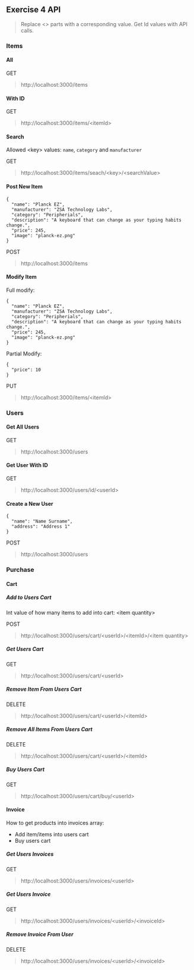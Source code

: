 ## Exercise 4 API

> Replace <> parts with a corresponding value. Get Id values with API calls.

### Items
#### All

GET

> http://localhost:3000/items

#### With ID

GET

> http://localhost:3000/items/<itemId\>

#### Search

Allowed <key\> values: `name`, `category` and `manufacturer`

GET

> http://localhost:3000/items/seach/<key\>/<searchValue\>

#### Post New Item

```
{
  "name": "Planck EZ",
  "manufacturer": "ZSA Technology Labs",
  "category": "Peripherials",
  "description": "A keyboard that can change as your typing habits change.",
  "price": 245,
  "image": "planck-ez.png"
}
```

POST

> http://localhost:3000/items

#### Modify Item

Full modify:

```
{
  "name": "Planck EZ",
  "manufacturer": "ZSA Technology Labs",
  "category": "Peripherials",
  "description": "A keyboard that can change as your typing habits change.",
  "price": 245,
  "image": "planck-ez.png"
}
```

Partial Modify:

```
{
  "price": 10
}
```

PUT

> http://localhost:3000/items/<itemId\>


### Users

#### Get All Users

GET

> http://localhost:3000/users

#### Get User With ID

GET

> http://localhost:3000/users/id/<userId\>

#### Create a New User

```
{
  "name": "Name Surname",
  "address": "Address 1"
}
```

POST

> http://localhost:3000/users


### Purchase

#### Cart

##### Add to Users Cart

Int value of how many items to add into cart: <item quantity\>

POST

> http://localhost:3000/users/cart/<userId\>/<itemId\>/<item quantity\>

##### Get Users Cart

GET

> http://localhost:3000/users/cart/<userId\>

##### Remove Item From Users Cart

DELETE

> http://localhost:3000/users/cart/<userId\>/<itemId\>

##### Remove All Items From Users Cart

DELETE

> http://localhost:3000/users/cart/<userId\>/<itemId\>

##### Buy Users Cart

GET

> http://localhost:3000/users/cart/buy/<userId\>


#### Invoice

How to get products into invoices array:
- Add item/items into users cart
- Buy users cart

##### Get Users Invoices

GET

> http://localhost:3000/users/invoices/<userId\>

##### Get Users Invoice

GET

> http://localhost:3000/users/invoices/<userId\>/<invoiceId\>

##### Remove Invoice From User

DELETE

> http://localhost:3000/users/invoices/<userId\>/<invoiceId\>
